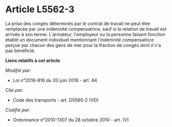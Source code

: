 # Article L5562-3

La prise des congés déterminés par le contrat de travail ne peut être remplacée par une indemnité compensatrice, sauf si la
relation de travail est arrivée à son terme. L'armateur, l'employeur ou la personne faisant fonction  établit un document
individuel mentionnant l'indemnité compensatrice perçue par chacun des gens de mer pour la fraction de congés dont il n'a pas
bénéficié.

**Liens relatifs à cet article**

_Modifié par_:

  - Loi n°2016-816 du 20 juin 2016 - art. 44

_Cité par_:

  - Code des transports - art. D5565-2 (VD)

_Codifié par_:

  - Ordonnance n°2010-1307 du 28 octobre 2010 - art. (V)
